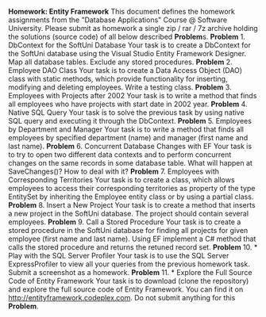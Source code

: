 **Homework: Entity Framework**
This document defines the homework assignments from the "Database Applications" Course @ Software University. Please submit as homework a single zip / rar / 7z archive holding the solutions (source code) of all below described **Problem**s.
**Problem** 1.	DbContext for the SoftUni Database
Your task is to create a DbContext for the SoftUni database using the Visual Studio Entity Framework Designer. Map all database tables. Exclude any stored procedures.
**Problem** 2.	Employee DAO Class
Your task is to create a Data Access Object (DAO) class with static methods, which provide functionality for inserting, modifying and deleting employees. Write a testing class.
**Problem** 3.	Employees with Projects after 2002
Your task is to write a method that finds all employees who have projects with start date in 2002 year.
**Problem** 4.	Native SQL Query
Your task is to solve the previous task by using native SQL query and executing it through the DbContext.
**Problem** 5.	Employees by Department and Manager
Your task is to write a method that finds all employees by specified department (name) and manager (first name and last name).
**Problem** 6.	Concurrent Database Changes with EF
Your task is to try to open two different data contexts and to perform concurrent changes on the same records in some database table. What will happen at SaveChanges()? How to deal with it?
**Problem** 7.	Employees with Corresponding Territories
Your task is to create a class, which allows employees to access their corresponding territories as property of the type EntitySet<T> by inheriting the Employee entity class or by using a partial class.
**Problem** 8.	Insert a New Project
Your task is to create a method that inserts a new project in the SoftUni database. The project should contain several employees.
**Problem** 9.	Call a Stored Procedure
Your task is to create a stored procedure in the SoftUni database for finding all projects for given employee (first name and last name). Using EF implement a C# method that calls the stored procedure and returns the retuned record set.
**Problem** 10.	* Play with the SQL Server Profiler
Your task is to use the SQL Server ExpressProfiler to view all your queries from the previous homework task. Submit a screenshot as a homework.
**Problem** 11.	* Explore the Full Source Code of Entity Framework
Your task is to download (clone the repository) and explore the full source code of Entity Framework. You can find it on http://entityframework.codeplex.com. Do not submit anything for this **Problem**.

